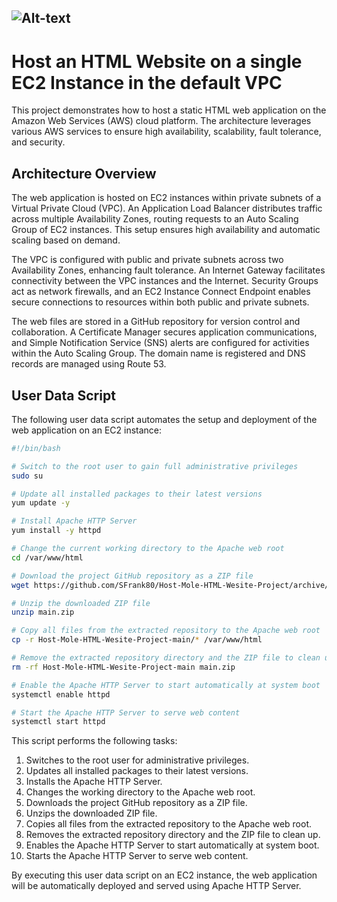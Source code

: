  ![Alt-text](/https://github.com/SFrank80/Host-Mole-HTML-Wesite-Project/blob/main/Host%20an%20HTML%20Website%20in%20Default%20VPC.png)
---
# Host an HTML Website on a single EC2 Instance in the default VPC

This project demonstrates how to host a static HTML web application on the Amazon Web Services (AWS) cloud platform. The architecture leverages various AWS services to ensure high availability, scalability, fault tolerance, and security.

## Architecture Overview

The web application is hosted on EC2 instances within private subnets of a Virtual Private Cloud (VPC). An Application Load Balancer distributes traffic across multiple Availability Zones, routing requests to an Auto Scaling Group of EC2 instances. This setup ensures high availability and automatic scaling based on demand.

The VPC is configured with public and private subnets across two Availability Zones, enhancing fault tolerance. An Internet Gateway facilitates connectivity between the VPC instances and the Internet. Security Groups act as network firewalls, and an EC2 Instance Connect Endpoint enables secure connections to resources within both public and private subnets.

The web files are stored in a GitHub repository for version control and collaboration. A Certificate Manager secures application communications, and Simple Notification Service (SNS) alerts are configured for activities within the Auto Scaling Group. The domain name is registered and DNS records are managed using Route 53.

## User Data Script

The following user data script automates the setup and deployment of the web application on an EC2 instance:

```bash
#!/bin/bash

# Switch to the root user to gain full administrative privileges
sudo su

# Update all installed packages to their latest versions
yum update -y

# Install Apache HTTP Server
yum install -y httpd

# Change the current working directory to the Apache web root
cd /var/www/html

# Download the project GitHub repository as a ZIP file
wget https://github.com/SFrank80/Host-Mole-HTML-Wesite-Project/archive/refs/heads/main.zip

# Unzip the downloaded ZIP file
unzip main.zip

# Copy all files from the extracted repository to the Apache web root
cp -r Host-Mole-HTML-Wesite-Project-main/* /var/www/html

# Remove the extracted repository directory and the ZIP file to clean up
rm -rf Host-Mole-HTML-Wesite-Project-main main.zip

# Enable the Apache HTTP Server to start automatically at system boot
systemctl enable httpd

# Start the Apache HTTP Server to serve web content
systemctl start httpd
```

This script performs the following tasks:

1. Switches to the root user for administrative privileges.
2. Updates all installed packages to their latest versions.
3. Installs the Apache HTTP Server.
4. Changes the working directory to the Apache web root.
5. Downloads the project GitHub repository as a ZIP file.
6. Unzips the downloaded ZIP file.
7. Copies all files from the extracted repository to the Apache web root.
8. Removes the extracted repository directory and the ZIP file to clean up.
9. Enables the Apache HTTP Server to start automatically at system boot.
10. Starts the Apache HTTP Server to serve web content.

By executing this user data script on an EC2 instance, the web application will be automatically deployed and served using Apache HTTP Server.

